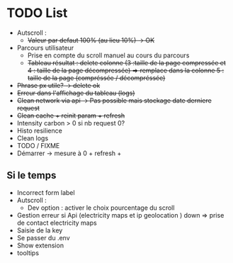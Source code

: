 # TODO List
- Autscroll :
    - ~~Valeur par defaut 100% (au lieu 10%) -> OK~~
- Parcours utilisateur 
    - Prise en compte du scroll manuel au cours du parcours 
    - ~~Tableau résultat : delete colonne (3 :taille de la page compressée  et 4 : taille de la page décompressée) => remplace dans la colonne 5 : taille de la page (compréssée / décompréssée)~~
- ~~Phrase px utile? -> delete ok~~
- ~~Erreur dans l'affichage du tableau (logs)~~
- ~~Clean network via api -> Pas possible mais stockage date derniere request~~
- ~~Clean cache + reinit param + refresh~~
- Intensity carbon > 0 si nb request 0?
- Histo resilience
- Clean logs
- TODO / FIXME
- Démarrer -> mesure à 0 + refresh + 

## Si le temps
- Incorrect form label
- Autscroll :
  - Dev option : activer le choix pourcentage du scroll
- Gestion erreur si Api (electricity maps et ip geolocation ) down => prise de contact electricity maps
- Saisie de la key
- Se passer du .env
- Show extension
- tooltips